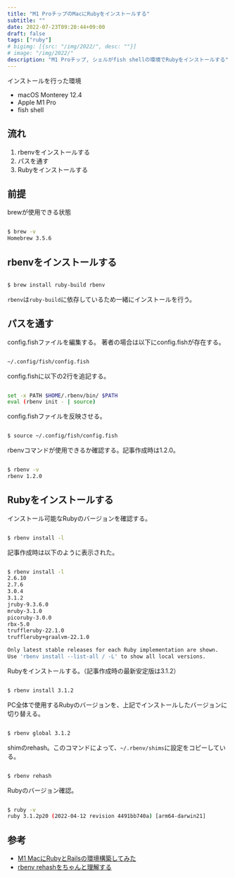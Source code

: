 ```yaml
---
title: "M1 ProチップのMacにRubyをインストールする"
subtitle: ""
date: 2022-07-23T09:20:44+09:00
draft: false
tags: ["ruby"]
# bigimg: [{src: "/img/2022/", desc: ""}]
# image: "/img/2022/"
description: "M1 Proチップ, シェルがfish shellの環境でRubyをインストールする"
---
```


インストールを行った環境

- macOS Monterey 12.4
- Apple M1 Pro
- fish shell

<!--more-->

## 流れ

1. rbenvをインストールする
1. パスを通す
1. Rubyをインストールする

## 前提

brewが使用できる状態

```sh

$ brew -v
Homebrew 3.5.6

```

## rbenvをインストールする

```sh

$ brew install ruby-build rbenv

```

`rbenv`は`ruby-build`に依存しているため一緒にインストールを行う。

## パスを通す

config.fishファイルを編集する。
著者の場合は以下にconfig.fishが存在する。

```sh

~/.config/fish/config.fish

```

config.fishに以下の2行を追記する。

```sh

set -x PATH $HOME/.rbenv/bin/ $PATH
eval (rbenv init - | source)

```

config.fishファイルを反映させる。

```sh

$ source ~/.config/fish/config.fish

```

rbenvコマンドが使用できるか確認する。記事作成時は1.2.0。

```sh

$ rbenv -v
rbenv 1.2.0

```

## Rubyをインストールする

インストール可能なRubyのバージョンを確認する。

```sh

$ rbenv install -l

```

記事作成時は以下のように表示された。

```sh

$ rbenv install -l
2.6.10
2.7.6
3.0.4
3.1.2
jruby-9.3.6.0
mruby-3.1.0
picoruby-3.0.0
rbx-5.0
truffleruby-22.1.0
truffleruby+graalvm-22.1.0

Only latest stable releases for each Ruby implementation are shown.
Use 'rbenv install --list-all / -L' to show all local versions.

```

Rubyをインストールする。（記事作成時の最新安定版は3.1.2）

```sh

$ rbenv install 3.1.2

```

PC全体で使用するRubyのバージョンを、上記でインストールしたバージョンに切り替える。

```sh

$ rbenv global 3.1.2

```

shimのrehash。このコマンドによって、`~/.rbenv/shims`に設定をコピーしている。

```sh

$ rbenv rehash

```

Rubyのバージョン確認。

```sh

$ ruby -v
ruby 3.1.2p20 (2022-04-12 revision 4491bb740a) [arm64-darwin21]

```

## 参考

- [M1 MacにRubyとRailsの環境構築してみた](https://zenn.dev/osuzuki/articles/a535b2840bbea3)  
- [rbenv rehashをちゃんと理解する](https://mogulla3.tech/articles/2020-12-29-01)  
